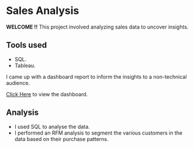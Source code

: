 # Sales Analysis
**WELCOME !!** 
This project involved analyzing sales data to uncover insights.
## Tools used
* SQL.
* Tableau.

I came up with a dashboard report to inform the insights to a non-technical audience.

[Click Here](https://public.tableau.com/views/SaleAnalysis_17000899276700/SalesDashboard?:language=en-US&:sid=&:display_count=n&:origin=viz_share_link) to view the dashboard.

## Analysis
* I used SQL to analyse the data.
* I performed an RFM analysis to segment the various customers in the data based on their purchase patterns.
